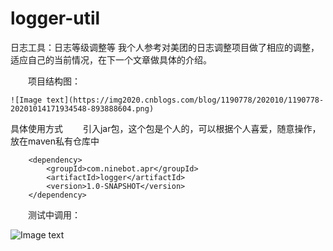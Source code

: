 # logger-util
日志工具：日志等级调整等
我个人参考对美团的日志调整项目做了相应的调整，适应自己的当前情况，在下一个文章做具体的介绍。

　　项目结构图：
  
    ![Image text](https://img2020.cnblogs.com/blog/1190778/202010/1190778-20201014171934548-893888604.png)
    
   具体使用方式
　　引入jar包，这个包是个人的，可以根据个人喜爱，随意操作，放在maven私有仓库中

        <dependency>
            <groupId>com.ninebot.apr</groupId>
            <artifactId>logger</artifactId>
            <version>1.0-SNAPSHOT</version>
        </dependency>
　　测试中调用：
  
  ![Image text](https://img2020.cnblogs.com/blog/1190778/202010/1190778-20201014173706426-2098082132.png)  
  
 


 
